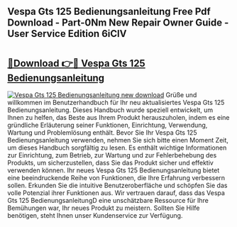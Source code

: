 ## Vespa Gts 125 Bedienungsanleitung Free Pdf Download - Part-0Nm New Repair Owner Guide - User Service Edition 6iClV

# <h2><a href="http://df4i0hg.blite.top/?on=Vespa+Gts+125+Bedienungsanleitung">🔗Download 👉🔴 Vespa Gts 125 Bedienungsanleitung</a></h2>

[![Vespa Gts 125 Bedienungsanleitung new download](https://i.imgur.com/lujVjoI.png)](http://df4i0hg.blite.top/?on=Vespa+Gts+125+Bedienungsanleitung)
Grüße und willkommen im Benutzerhandbuch für Ihr neu aktualisiertes Vespa Gts 125 Bedienungsanleitung. Dieses Handbuch wurde speziell entwickelt, um Ihnen zu helfen, das Beste aus Ihrem Produkt herauszuholen, indem es eine gründliche Erläuterung seiner Funktionen, Einrichtung, Verwendung, Wartung und Problemlösung enthält. Bevor Sie Ihr Vespa Gts 125 Bedienungsanleitung verwenden, nehmen Sie sich bitte einen Moment Zeit, um dieses Handbuch sorgfältig zu lesen. Es enthält wichtige Informationen zur Einrichtung, zum Betrieb, zur Wartung und zur Fehlerbehebung des Produkts, um sicherzustellen, dass Sie das Produkt sicher und effektiv verwenden können. Ihr neues Vespa Gts 125 Bedienungsanleitung bietet eine beeindruckende Reihe von Funktionen, die Ihre Erfahrung verbessern sollen. Erkunden Sie die intuitive Benutzeroberfläche und schöpfen Sie das volle Potenzial ihrer Funktionen aus. Wir vertrauen darauf, dass das Vespa Gts 125 BedienungsanleitungD eine unschätzbare Ressource für Ihre Bemühungen war, Ihr neues Produkt zu meistern. Sollten Sie Hilfe benötigen, steht Ihnen unser Kundenservice zur Verfügung.
